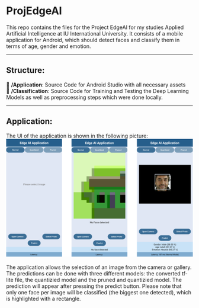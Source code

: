 # ProjEdgeAI
This repo contains the files for the Project EdgeAI for my studies Applied Artificial Intelligence at IU International University. It consists of a mobile application for Android, which should detect faces and classify them in terms of age, gender and emotion.

---

## Structure:
📂 **/Application**: Source Code for Android Studio with all necessary assets<br>
📂 **/Classification**: Source Code for Training and Testing the Deep Learning Models as well as preprocessing steps which were done locally.

---

## Application:

The UI of the application is shown in the following picture:<br>
![UI of the Application](ui.png)
<br> 
<br>The application allows the selection of an image from the camera or gallery. The predictions can be done with three different models: the converted tf-lite file, the quantizied model and the pruned and quantizied model. The prediction will appear after pressing the predict button. 
Please note that only one face per image will be classified (the biggest one detected), which is highlighted with a rectangle. 

